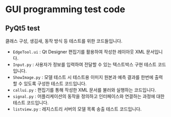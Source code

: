 # GUI programming test code

## PyQt5 test
클래스 구성, 생김새, 동작 방식 등 테스트를 위한 코드들입니다.
- ```EdgeTool.ui``` : Qt Designer 편집기를 활용하여 작성한 레이아웃 XML 문서입니다.
- ```Input.py``` : 사용자가 정보를 입력하여 전달할 수 있는 텍스트박스 구현 테스트 코드입니다.
- ```ShowImage.py``` : 모델 테스트 시 테스트용 이미지 원본과 예측 결과를 한번에 출력할 수 있도록 구성한 테스트 코드입니다.
- ```callui.py``` : 편집기를 통해 작성한 XML 문서를 불러와 실행하는 코드입니다.
- ```signal.py``` : 어플리케이션의 동작을 정의하고 인터페이스와 연결하는 과정에 대한 테스트 코드입니다.
- ```listview.py``` : 레지스트리 서버의 모델 목록 송출 테스트 코드입니다.
